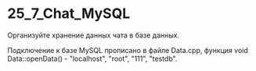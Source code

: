 # 25_7_Chat_MySQL
Организуйте хранение данных чата в базе данных.

Подключение к базе MySQL прописано в файле Data.cpp, функция void Data::openData() - "localhost", "root", "111", "testdb".
